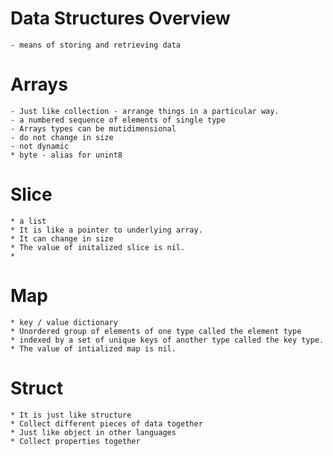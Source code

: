 # Data Structures Overview
    - means of storing and retrieving data

# Arrays
    - Just like collection - arrange things in a particular way.
    - a numbered sequence of elements of single type
    - Arrays types can be mutidimensional
    - do not change in size
    - not dynamic
    * byte - alias for unint8

# Slice
    * a list
    * It is like a pointer to underlying array.
    * It can change in size
    * The value of initalized slice is nil.
    *

 # Map
    * key / value dictionary
    * Unordered group of elements of one type called the element type
    * indexed by a set of unique keys of another type called the key type.
    * The value of intialized map is nil.


 # Struct
    * It is just like structure
    * Collect different pieces of data together
    * Just like object in other languages
    * Collect properties together

